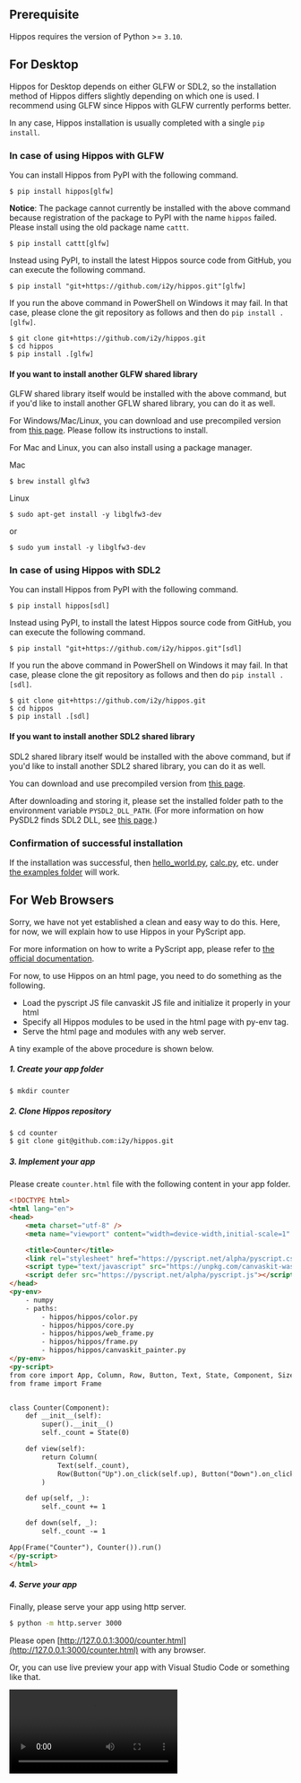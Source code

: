 ## Prerequisite
Hippos requires the version of Python >= `3.10`.

## For Desktop
Hippos for Desktop depends on either GLFW or SDL2, so the installation method of Hippos differs slightly depending on which one is used. I recommend using GLFW since Hippos with GLFW currently performs better.

In any case, Hippos installation is usually completed with a single `pip install`.

### In case of using Hippos with GLFW

You can install Hippos from PyPI with the following command.
```
$ pip install hippos[glfw]
```

**Notice**: The package cannot currently be installed with the above command because registration of the package to PyPI with the name `hippos` failed. Please install using the old package name `cattt`.
```
$ pip install cattt[glfw]
```

Instead using PyPI, to install the latest Hippos source code from GitHub, you can execute the following command.
```
$ pip install "git+https://github.com/i2y/hippos.git"[glfw]
```

If you run the above command in PowerShell on Windows it may fail. In that case, please clone the git repository as follows and then do `pip install .[glfw]`.
```
$ git clone git+https://github.com/i2y/hippos.git
$ cd hippos
$ pip install .[glfw]
```

#### If you want to install another GLFW shared library
GLFW shared library itself would be installed with the above command, but if you'd like to install another GFLW shared library, you can do it as well.

For Windows/Mac/Linux, you can download and use precompiled version from [this page](https://www.glfw.org/download.html). Please follow its instructions to install.

For Mac and Linux, you can also install using a package manager.

Mac

```
$ brew install glfw3
```

Linux

```
$ sudo apt-get install -y libglfw3-dev
```
or
```
$ sudo yum install -y libglfw3-dev
```


### In case of using Hippos with SDL2
You can install Hippos from PyPI with the following command.
```
$ pip install hippos[sdl]
```

Instead using PyPI, to install the latest Hippos source code from GitHub, you can execute the following command.
```
$ pip install "git+https://github.com/i2y/hippos.git"[sdl]
```

If you run the above command in PowerShell on Windows it may fail. In that case, please clone the git repository as follows and then do `pip install .[sdl]`.
```
$ git clone git+https://github.com/i2y/hippos.git
$ cd hippos
$ pip install .[sdl]
```

#### If you want to install another SDL2 shared library
SDL2 shared library itself would be installed with the above command, but if you'd like to install another SDL2 shared library, you can do it as well.

You can download and use precompiled version from [this page](https://www.libsdl.org/download-2.0.php).

After downloading and storing it, please set the installed folder path to the environment variable `PYSDL2_DLL_PATH`.
(For more information on how PySDL2 finds SDL2 DLL, see [this page](https://pysdl2.readthedocs.io/en/rel_0_9_7/integration.html).)

### Confirmation of successful installation
If the installation was successful, then [hello_world.py](https://github.com/i2y/hippos/blob/main/examples/hello_world.py), [calc.py](https://github.com/i2y/hippos/blob/main/examples/calc.py), etc. under [the examples folder](https://github.com/i2y/hippos/tree/main/examples) will work.


## For Web Browsers
Sorry, we have not yet established a clean and easy way to do this.
Here, for now, we will explain how to use Hippos in your PyScript app.

For more information on how to write a PyScript app, please refer to [the official documentation](https://pyscript.net/).

For now, to use Hippos on an html page, you need to do something as the following.

- Load the pyscript JS file canvaskit JS file and initialize it properly in your html
- Specify all Hippos modules to be used in the html page with py-env tag.
- Serve the html page and modules with any web server.

A tiny example of the above procedure is shown below.

##### 1. Create your app folder

```sh
$ mkdir counter
```

##### 2. Clone Hippos repository

```sh
$ cd counter
$ git clone git@github.com:i2y/hippos.git
```

##### 3. Implement your app
Please create `counter.html` file with the following content in your app folder.
```html
<!DOCTYPE html>
<html lang="en">
<head>
    <meta charset="utf-8" />
    <meta name="viewport" content="width=device-width,initial-scale=1" />

    <title>Counter</title>
    <link rel="stylesheet" href="https://pyscript.net/alpha/pyscript.css" />
    <script type="text/javascript" src="https://unpkg.com/canvaskit-wasm@0.33.0/bin/canvaskit.js"></script>
    <script defer src="https://pyscript.net/alpha/pyscript.js"></script>
</head>
<py-env>
    - numpy
    - paths:
        - hippos/hippos/color.py
        - hippos/hippos/core.py
        - hippos/hippos/web_frame.py
        - hippos/hippos/frame.py
        - hippos/hippos/canvaskit_painter.py
</py-env>
<py-script>
from core import App, Column, Row, Button, Text, State, Component, SizePolicy
from frame import Frame


class Counter(Component):
    def __init__(self):
        super().__init__()
        self._count = State(0)

    def view(self):
        return Column(
            Text(self._count),
            Row(Button("Up").on_click(self.up), Button("Down").on_click(self.down)),
        )

    def up(self, _):
        self._count += 1

    def down(self, _):
        self._count -= 1

App(Frame("Counter"), Counter()).run()
</py-script>
</html>
```

##### 4. Serve your app
Finally, please serve your app using http server.
```sh
$ python -m http.server 3000
```
Please open [http://127.0.0.1:3000/counter.html](http://127.0.0.1:3000/counter.html) with any browser.

Or, you can use live preview your app with Visual Studio Code or something like that.

![type:video](./videos/counter.mp4)
